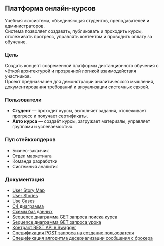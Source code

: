 ## Платформа онлайн-курсов  
Учебная экосистема, объединяющая студентов, преподавателей и администраторов.  
Система позволяет создавать, публиковать и проходить курсы, отслеживать прогресс, управлять контентом и проводить оплату за обучение.  


### Цель  
Создать концепт современной платформы дистанционного обучения с чёткой архитектурой и прозрачной логикой взаимодействия участников.  
Проект предназначен для демонстрации аналитического мышления, документирования требований и визуализации системных связей.


### Пользователи  
- **Студент** — проходит курсы, выполняет задания, отслеживает прогресс и получает сертификаты.  
- **Авто курса** — создаёт курсы, загружает материалы, управляет группами и успеваемостью.


### Пул стейкхолдеров  
- Бизнес-заказчик
- Отдел маркетинга
- Команда разработки 
- Системный аналитик

### Документация

- [User Story Map](https://github.com/yn96k/online-courses/blob/8702680c77f13d10e4ceb814bded036177172f92/User%20Story%20Map.pdf)
- [User Stories](https://github.com/yn96k/online-courses/blob/8702680c77f13d10e4ceb814bded036177172f92/User%20Stories.md)
- [Use Cases](https://github.com/yn96k/online-courses/blob/8702680c77f13d10e4ceb814bded036177172f92/Use%20Cases.md)
- [C4 диаграмма](https://github.com/yn96k/online-courses/blob/8702680c77f13d10e4ceb814bded036177172f92/C4%20containers%20-%20online-course%20PP.pdf)
- [Схемы баз данных](https://github.com/yn96k/online-courses/blob/8702680c77f13d10e4ceb814bded036177172f92/DB-scheme.md)
- [Sequence диаграмма GET запроса поиска курса](https://github.com/yn96k/online-courses/blob/8702680c77f13d10e4ceb814bded036177172f92/Sequence-diagrams/get-courses-search.png)
- [Sequence диаграмма GET запроса урока](https://github.com/yn96k/online-courses/blob/8702680c77f13d10e4ceb814bded036177172f92/Sequence-diagrams/get-lesson.png)
- [Контракт REST API в Swagger](https://github.com/yn96k/online-courses/blob/8702680c77f13d10e4ceb814bded036177172f92/swagger-rest-api-1.0.yaml)
- [Спецификация POST запроса на создание пользователя](https://github.com/yn96k/online-courses/blob/8702680c77f13d10e4ceb814bded036177172f92/create-user-spec.md)
- [Спецификация алгоритма десериализации сообщения с брокера](https://github.com/yn96k/online-courses/blob/8702680c77f13d10e4ceb814bded036177172f92/payment-service-consumer.md)
